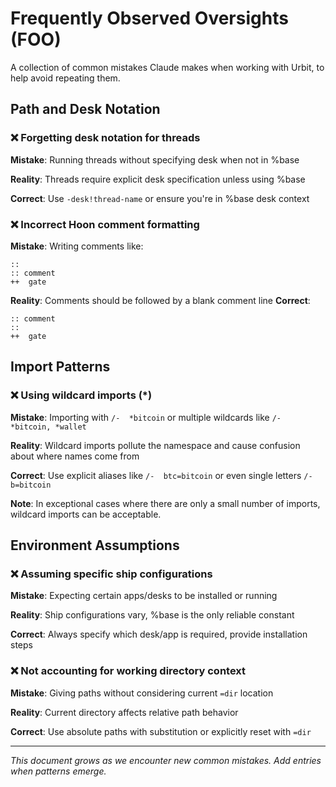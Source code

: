 # Frequently Observed Oversights (FOO)

A collection of common mistakes Claude makes when working with Urbit, to help avoid repeating them.

## Path and Desk Notation

### ❌ Forgetting desk notation for threads
**Mistake**: Running threads without specifying desk when not in %base

**Reality**: Threads require explicit desk specification unless using %base

**Correct**: Use `-desk!thread-name` or ensure you're in %base desk context

### ❌ Incorrect Hoon comment formatting
**Mistake**: Writing comments like:
```hoon
::
:: comment
++  gate
```
**Reality**: Comments should be followed by a blank comment line
**Correct**: 
```hoon
:: comment
::
++  gate
```

## Import Patterns

### ❌ Using wildcard imports (*) 
**Mistake**: Importing with `/-  *bitcoin` or multiple wildcards like `/-  *bitcoin, *wallet`

**Reality**: Wildcard imports pollute the namespace and cause confusion about where names come from

**Correct**: Use explicit aliases like `/-  btc=bitcoin` or even single letters `/-  b=bitcoin`

**Note**: In exceptional cases where there are only a small number of imports, wildcard imports can be acceptable.

## Environment Assumptions

### ❌ Assuming specific ship configurations
**Mistake**: Expecting certain apps/desks to be installed or running

**Reality**: Ship configurations vary, %base is the only reliable constant

**Correct**: Always specify which desk/app is required, provide installation steps

### ❌ Not accounting for working directory context
**Mistake**: Giving paths without considering current `=dir` location

**Reality**: Current directory affects relative path behavior

**Correct**: Use absolute paths with substitution or explicitly reset with `=dir`

---

*This document grows as we encounter new common mistakes. Add entries when patterns emerge.*
